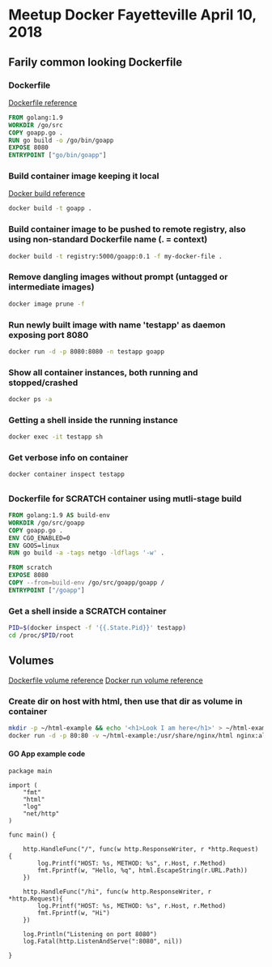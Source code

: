 # Meetup Docker Fayetteville April 10, 2018

## Farily common looking Dockerfile
### Dockerfile
[Dockerfile reference](https://docs.docker.com/engine/reference/builder/)
```dockerfile
FROM golang:1.9
WORKDIR /go/src
COPY goapp.go .
RUN go build -o /go/bin/goapp
EXPOSE 8080
ENTRYPOINT ["go/bin/goapp"]
```
### Build container image keeping it local
[Docker build reference](https://docs.docker.com/engine/reference/commandline/build/)
```bash
docker build -t goapp .
```
### Build container image to be pushed to remote registry, also using non-standard Dockerfile name (. = context)
```bash
docker build -t registry:5000/goapp:0.1 -f my-docker-file .
```
### Remove dangling images without prompt (untagged or intermediate images)
```bash
docker image prune -f
```
### Run newly built image with name 'testapp' as daemon exposing port 8080
```bash
docker run -d -p 8080:8080 -n testapp goapp
```
### Show all container instances, both running and stopped/crashed
```bash
docker ps -a
```
### Getting a shell inside the running instance
```bash
docker exec -it testapp sh
```
### Get verbose info on container
```bash
docker container inspect testapp
```
##
### Dockerfile for SCRATCH container using mutli-stage build
```dockerfile
FROM golang:1.9 AS build-env
WORKDIR /go/src/goapp
COPY goapp.go .
ENV CGO_ENABLED=0
ENV GOOS=linux
RUN go build -a -tags netgo -ldflags '-w' .

FROM scratch
EXPOSE 8080
COPY --from=build-env /go/src/goapp/goapp /
ENTRYPOINT ["/goapp"]
```
### Get a shell inside a SCRATCH container
```bash
PID=$(docker inspect -f '{{.State.Pid}}' testapp)
cd /proc/$PID/root
```

## Volumes
[Dockerfile volume reference](https://docs.docker.com/engine/reference/builder/#volume)
[Docker run volume reference](https://docs.docker.com/engine/reference/run/#volume-shared-filesystems)
### Create dir on host with html, then use that dir as volume in container
```bash
mkdir -p ~/html-example && echo '<h1>Look I am here</h1>' > ~/html-example/index.html
docker run -d -p 80:80 -v ~/html-example:/usr/share/nginx/html nginx:alpine
```

#### GO App example code
```golang
package main

import (
    "fmt"
    "html"
    "log"
    "net/http"
)

func main() {

    http.HandleFunc("/", func(w http.ResponseWriter, r *http.Request) {
	    log.Printf("HOST: %s, METHOD: %s", r.Host, r.Method)
        fmt.Fprintf(w, "Hello, %q", html.EscapeString(r.URL.Path))
    })

    http.HandleFunc("/hi", func(w http.ResponseWriter, r *http.Request){
	    log.Printf("HOST: %s, METHOD: %s", r.Host, r.Method)
        fmt.Fprintf(w, "Hi")
    })

	log.Println("Listening on port 8080")
    log.Fatal(http.ListenAndServe(":8080", nil))

}
```